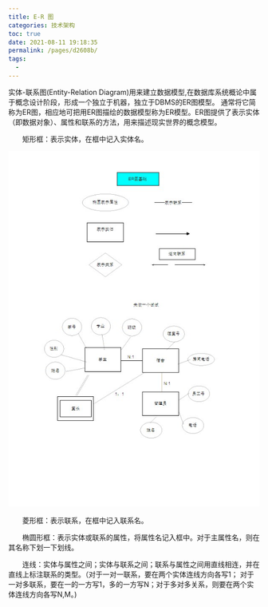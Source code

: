 ```yaml
---
title: E-R 图
categories: 技术架构
toc: true
date: 2021-08-11 19:18:35
permalink: /pages/d2608b/
tags: 
  - 
---
```


实体-联系图(Entity-Relation Diagram)用来建立数据模型,在数据库系统概论中属于概念设计阶段，形成一个独立于机器，独立于DBMS的ER图模型。 通常将它简称为ER图，相应地可把用ER图描绘的数据模型称为ER模型。ER图提供了表示实体（即数据对象）、属性和联系的方法，用来描述现实世界的概念模型。

　　矩形框：表示实体，在框中记入实体名。

![img](diagram-er/2012101019534328.jpg)

　　菱形框：表示联系，在框中记入联系名。



　　椭圆形框：表示实体或联系的属性，将属性名记入框中。对于主属性名，则在其名称下划一下划线。

 

　　连线：实体与属性之间；实体与联系之间；联系与属性之间用直线相连，并在直线上标注联系的类型。（对于一对一联系，要在两个实体连线方向各写1； 对于一对多联系，要在一的一方写1，多的一方写N；对于多对多关系，则要在两个实体连线方向各写N,M。)